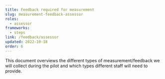 ```yaml
---
title: Feedback required for measurement
slug: measurement-feedback-assessor
roles:
  - assessor
frameworks:
  - steps
link: /feedback/assessor
updated: 2022-10-18
order: 6
---
```

This document overviews the different types of measurement/feedback we will collect during the pilot and which types different staff will need to provide.​
